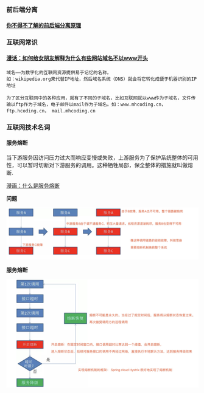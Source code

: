 ### 前后端分离

#### [你不得不了解的前后端分离原理](https://juejin.im/post/5b71302351882560ea4afbb8)

### 互联网常识

#### [漫话：如何给女朋友解释为什么有些网站域名不以www开头](https://juejin.im/post/5c85c79c5188257e342db8ee)

    域名——为数字化的互联网资源提供易于记忆的名称。
    如：wikipedia.org来代替IP地址，然后域名系统（DNS）就会将它转化成便于机器识别的IP地址
    
    为了区分互联网中的各种应用，就有了不同的子域名，比如互联网就以www作为子域名，文件传输以ftp作为子域名，电子邮件以mail作为子域名。如：www.mhcoding.cn，ftp.hcoding.cn， mail.mhcoding.cn
    
### 互联网技术名词

#### 服务熔断

当下游服务因访问压力过大而响应变慢或失败，上游服务为了保护系统整体的可用性，可以暂时切断对下游服务的调用。这种牺牲局部，保全整体的措施就叫做熔断.

[漫画：什么是服务熔断](https://mp.weixin.qq.com/s?__biz=MzIxMjE5MTE1Nw==&mid=2653193370&idx=1&sn=60cc1478d7f44392a8d48b89132b6d1e&chksm=8c99f640bbee7f560f6e7ce685923676bb22774feab8acf522b81b2e668bf63bdcbf031b3983&mpshare=1&scene=1&srcid=0507B8nRBB1vwv42QLT3jTSJ#rd)

**问题**

![](resources/images/1.jpg)

**服务熔断**

![](resources/images/2.jpg)